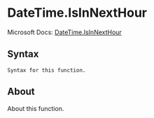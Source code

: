 ---
---

# DateTime.IsInNextHour

Microsoft Docs: [DateTime.IsInNextHour](https://docs.microsoft.com/en-us/powerquery-m/datetime-isinnexthour)

## Syntax

```powerquery-m
Syntax for this function.
```

## About

About this function.

